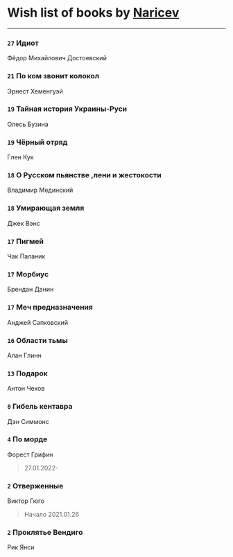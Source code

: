 # Wish list of books by [Naricev](https://plus.google.com/u/0/107090515204537133928/)
---

### `27` Идиот
Фёдор Михайлович Достоевский

### `21` По ком звонит колокол
Эрнест Хеменгуэй

### `19` Тайная история Украины-Руси
Олесь Бузина

### `19` Чёрный отряд
Глен Кук

### `18` О Русском пьянстве ,лени и жестокости
Владимир Мединский

### `18` Умирающая земля
Джек Вэнс

### `17` Пигмей
Чак Паланик

### `17` Морбиус
Брендан Данин

### `17` Меч предназначения
Анджей Сапковский

### `16` Области тьмы
Алан Глинн

### `13` Подарок
Антон Чехов

### `8` Гибель кентавра
Дэн Симмонс

### `4` По морде
Форест Грифин
> 27.01.2022-

### `2` Отверженные
Виктор Гюго
> Начало 2021.01.26

### `2` Проклятье Вендиго
Рик Янси

